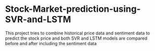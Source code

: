 # Stock-Market-prediction-using-SVR-and-LSTM
This project tries to combine historical price data and sentiment data to predict the stock price and both SVR and LSTM models are compared before and after including the sentiment data
